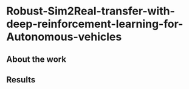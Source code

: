 # Robust-Sim2Real-transfer-with-deep-reinforcement-learning-for-Autonomous-vehicles

## About the work

## Results
